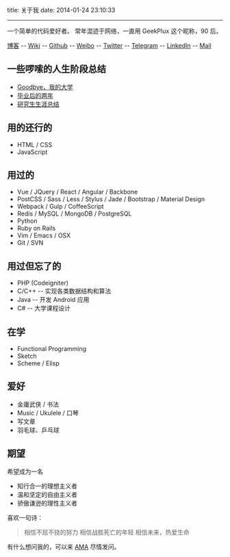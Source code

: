title: 关于我
date: 2014-01-24 23:10:33

---

一个简单的代码爱好者。
常年混迹于网络，一直用 GeekPlux 这个昵称，90 后。

[博客](http://geekplux.com/) -- [Wiki](http://geekplux.com/wiki) -- [Github](https://github.com/geekplux) -- [Weibo](http://weibo.com/cloud285) -- [Twitter](https://twitter.com/GeekPlux) -- [Telegram](https://t.me/geekplux_lab) -- [LinkedIn](https://cn.linkedin.com/in/geekplux) -- <a href="mailto:geekplux@gmail.com">Mail</a>

## 一些啰嗦的人生阶段总结

- [Goodbye，我的大学](https://geekplux.com/2014/02/02/goodbye_my_university.html)
- [毕业后的两年](https://geekplux.com/2016/02/15/two-years-after-graduated.html)
- [研究生生涯总结](https://geekplux.com/2018/06/01/the-summary-of-graduate-career.html)

## 用的还行的

- HTML / CSS
- JavaScript

## 用过的

- Vue / JQuery / React / Angular / Backbone
- PostCSS / Sass / Less / Stylus / Jade / Bootstrap / Material Design
- Webpack / Gulp / CoffeeScript
- Redis / MySQL / MongoDB / PostgreSQL
- Python
- Ruby on Rails
- Vim / Emacs / OSX
- Git / SVN

## 用过但忘了的

- PHP (Codeigniter)
- C/C++ -- 实现各类数据结构和算法
- Java -- 开发 Android 应用
- C# -- 大学课程设计

## 在学

- Functional Programming
- Sketch
- Scheme / Elisp

## 爱好

- 金庸武侠 / 书法
- Music / Ukulele / 口琴
- 写文章
- 羽毛球、乒乓球

## 期望

希望成为一名

- 知行合一的理想主义者
- 温和坚定的自由主义者
- 骄傲谦逊的理性主义者

喜欢一句诗：

> 相信不屈不挠的努力
> 相信战胜死亡的年轻
> 相信未来，热爱生命

有什么想问我的，可以来 [AMA](https://github.com/geekplux/ama) 尽情发问。
